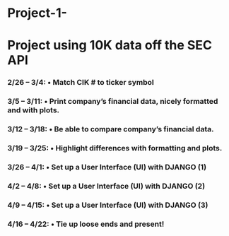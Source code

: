 # Project-1-

# Project using 10K data off the SEC API



### 2/26 – 3/4: • Match CIK # to ticker symbol 
### 3/5 – 3/11: • Print company’s financial data, nicely formatted and with plots. 
### 3/12 – 3/18: • Be able to compare company’s financial data. 
### 3/19 – 3/25: • Highlight differences with formatting and plots. 
### 3/26 – 4/1: • Set up a User Interface (UI) with DJANGO (1) 
### 4/2 – 4/8: • Set up a User Interface (UI) with DJANGO (2) 
### 4/9 – 4/15: • Set up a User Interface (UI) with DJANGO (3) 
### 4/16 – 4/22: • Tie up loose ends and present!
